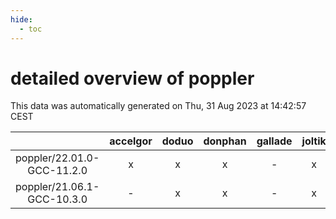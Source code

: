 ```yaml
---
hide:
  - toc
---
```


detailed overview of poppler
============================


This data was automatically generated on Thu, 31 Aug 2023 at 14:42:57 CEST  

| |accelgor|doduo|donphan|gallade|joltik|skitty|swalot|victini|
| :---: | :---: | :---: | :---: | :---: | :---: | :---: | :---: | :---: |
|poppler/22.01.0-GCC-11.2.0|x|x|x|-|x|x|x|x|
|poppler/21.06.1-GCC-10.3.0|-|x|x|-|x|-|x|-|
